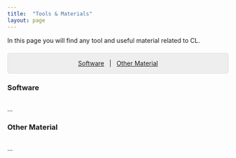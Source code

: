 ```yaml
---
title:  "Tools & Materials"
layout: page
---
```

In this page you will find any tool and useful material related to CL.

<p style="background: rgba(0,0,0,0.06) none repeat scroll 0% 0%; border: 1px solid rgb(222, 222, 222); padding: 1em; border-radius: 5px; text-align: center; margin-top:20px">
<a href="#latest">Software</a> &nbsp; | &nbsp; <a href="#complete">Other Material</a>
</p>

<h3 id="projects" style="margin-bottom: 30px;">Software</h3>

...

<h3 id="projects" style="margin-bottom: 30px;">Other Material</h3>

...
